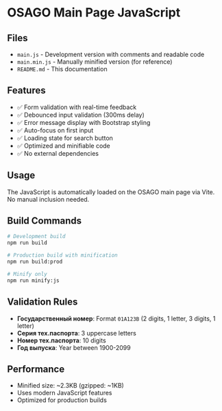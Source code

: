 # OSAGO Main Page JavaScript

## Files

- `main.js` - Development version with comments and readable code
- `main.min.js` - Manually minified version (for reference)
- `README.md` - This documentation

## Features

- ✅ Form validation with real-time feedback
- ✅ Debounced input validation (300ms delay)
- ✅ Error message display with Bootstrap styling
- ✅ Auto-focus on first input
- ✅ Loading state for search button
- ✅ Optimized and minifiable code
- ✅ No external dependencies

## Usage

The JavaScript is automatically loaded on the OSAGO main page via Vite. No manual inclusion needed.

## Build Commands

```bash
# Development build
npm run build

# Production build with minification
npm run build:prod

# Minify only
npm run minify:js
```

## Validation Rules

- **Государственный номер**: Format `01A123B` (2 digits, 1 letter, 3 digits, 1 letter)
- **Серия тех.паспорта**: 3 uppercase letters
- **Номер тех.паспорта**: 10 digits
- **Год выпуска**: Year between 1900-2099

## Performance

- Minified size: ~2.3KB (gzipped: ~1KB)
- Uses modern JavaScript features
- Optimized for production builds

